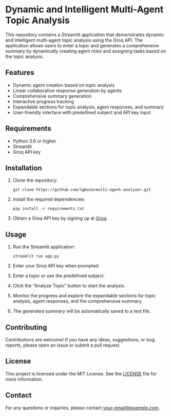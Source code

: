 # Dynamic and Intelligent Multi-Agent Topic Analysis

This repository contains a Streamlit application that demonstrates dynamic and intelligent multi-agent topic analysis using the Groq API. The application allows users to enter a topic and generates a comprehensive summary by dynamically creating agent roles and assigning tasks based on the topic analysis.

## Features

- Dynamic agent creation based on topic analysis
- Linear collaborative response generation by agents
- Comprehensive summary generation
- Interactive progress tracking
- Expandable sections for topic analysis, agent responses, and summary
- User-friendly interface with predefined subject and API key input

## Requirements

- Python 3.6 or higher
- Streamlit
- Groq API key

## Installation

1. Clone the repository:

   ```
   git clone https://github.com/lgboim/multi-agent-analyzer.git
   ```

2. Install the required dependencies:

   ```
   pip install -r requirements.txt
   ```

3. Obtain a Groq API key by signing up at [Groq](https://www.groq.com/).

## Usage

1. Run the Streamlit application:

   ```
   streamlit run app.py
   ```

2. Enter your Groq API key when prompted.

3. Enter a topic or use the predefined subject.

4. Click the "Analyze Topic" button to start the analysis.

5. Monitor the progress and explore the expandable sections for topic analysis, agent responses, and the comprehensive summary.

6. The generated summary will be automatically saved to a text file.

## Contributing

Contributions are welcome! If you have any ideas, suggestions, or bug reports, please open an issue or submit a pull request.

## License

This project is licensed under the MIT License. See the [LICENSE](LICENSE) file for more information.

## Contact

For any questions or inquiries, please contact [your-email@example.com](mailto:your-email@example.com).
